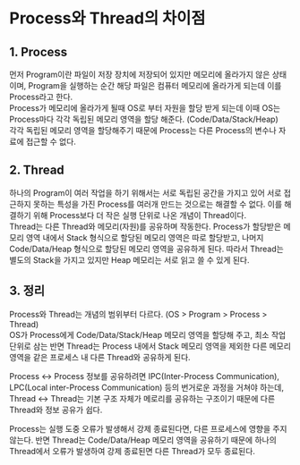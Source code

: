 # Process와 Thread의 차이점

## **1. Process**

먼저 Program이란 파일이 저장 장치에 저장되어 있지만 메모리에 올라가지 않은 상태이며, Program을 실행하는 순간 해당 파일은 컴퓨터 메모리에 올라가게 되는데 이를 Process라고 한다.  
Process가 메모리에 올라가게 될때 OS로 부터 자원을 할당 받게 되는데 이때 OS는 Process마다 각각 독립된 메모리 영역을 할당 해준다. (Code/Data/Stack/Heap)  
각각 독립된 메모리 영역을 할당해주기 때문에 Process는 다른 Process의 변수나 자료에 접근할 수 없다.

## **2. Thread**

하나의 Program이 여러 작업을 하기 위해서는 서로 독립된 공간을 가지고 있어 서로 접근하지 못하는 특성을 가진 Process를 여러개 만드는 것으로는 해결할 수 없다. 이를 해결하기 위해 Process보다 더 작은 실행 단위로 나온 개념이 Thread이다.  
Thread는 다른 Thread와 메모리(자원)를 공유하며 작동한다. Process가 할당받은 메모리 영역 내에서 Stack 형식으로 할당된 메모리 영역은 따로 할당받고, 나머지 Code/Data/Heap 형식으로 할당된 메모리 영역을 공유하게 된다. 따라서 Thread는 별도의 Stack을 가지고 있지만 Heap 메모리는 서로 읽고 쓸 수 있게 된다.

## **3. 정리**

Process와 Thread는 개념의 범위부터 다르다. (OS > Program > Process > Thread)  
OS가 Process에게 Code/Data/Stack/Heap 메모리 영역을 할당해 주고, 최소 작업 단위로 삼는 반면 Thread는 Process 내에서 Stack 메모리 영역을 제외한 다른 메모리 영역을 같은 프로세스 내 다른 Thread와 공유하게 된다.

Process <-> Process 정보를 공유하려면 IPC(Inter-Process Communication), LPC(Local inter-Process Communication) 등의 번거로운 과정을 거쳐야 하는데, Thread <-> Thread는 기본 구조 자체가 메로리를 공유하는 구조이기 때문에 다른 Thread와 정보 공유가 쉽다.

Process는 실행 도중 오류가 발생해서 강제 종료된다면, 다른 프로세스에 영향을 주지 않는다. 반면 Thread는 Code/Data/Heap 메모리 영역을 공유하기 때문에 하나의 Thread에서 오류가 발생하여 강제 종료된면 다른 Thread가 모두 종료된다.
